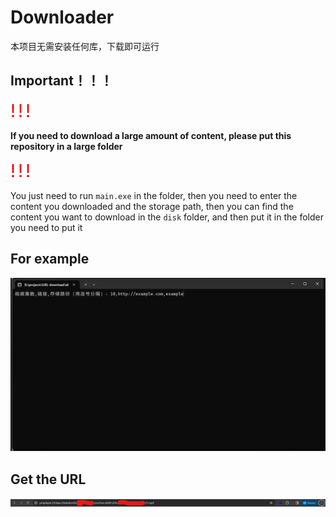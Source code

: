 # Downloader

本项目无需安装任何库，下载即可运行

## Important！！！

<html>
    <span style="color:red; font-size:2em;">!</span>
    <span style="color:red; font-size:2em;">!</span>
    <span style="color:red; font-size:2em;">!</span>
</html>

**If you need to download a large amount of content, please put this repository in a large folder**

<html>
    <span style="color:red; font-size:2em;">!</span>
    <span style="color:red; font-size:2em;">!</span>
    <span style="color:red; font-size:2em;">!</span>
</html>

You just need to run `main.exe` in the folder, then you need to enter the content you downloaded and the storage path, then you can find the content you want to download in the `disk` folder, and then put it in the folder you need to put it

## For example

![Alt text](/image/README/image-1.png)

## Get the URL

![Alt text](/image/README/image-2.png)
